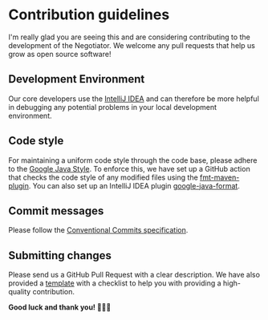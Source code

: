 # Contribution guidelines
I'm really glad you are seeing this and are considering contributing to the development of the Negotiator.
We welcome any pull requests that help us grow as open source software!

## Development Environment
Our core developers use the [IntelliJ IDEA](https://www.jetbrains.com/idea/)
and can therefore be more helpful in debugging any potential problems in your local development environment.
## Code style
For maintaining a uniform code style through the code base, please adhere to the
[Google Java Style](https://google.github.io/styleguide/javaguide.html).
To enforce this, we have set up a GitHub action that checks the code style of any modified files
using the [fmt-maven-plugin](https://github.com/spotify/fmt-maven-plugin).
You can also set up an IntelliJ IDEA plugin
[google-java-format](https://github.com/google/google-java-format).
## Commit messages
Please follow the [Conventional Commits specification](https://www.conventionalcommits.org/en/v1.0.0/#summary).
## Submitting changes
Please send us a GitHub Pull Request with a clear description.
We have also provided a [template](https://github.com/BBMRI-ERIC/negotiator-v3/blob/master/.github/pull_request_template.md)
with a checklist to help you with providing a high-quality contribution.

**Good luck and thank you! 🙇🏻‍♂️** 

